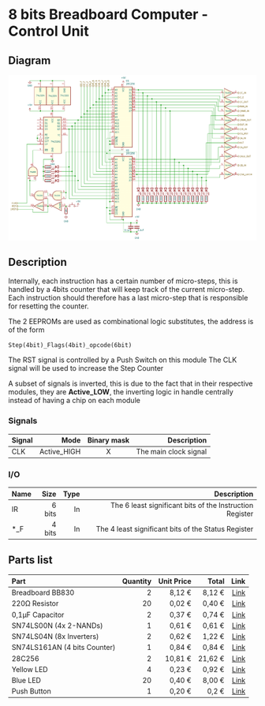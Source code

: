 # 8 bits Breadboard Computer - Control Unit

## Diagram
<img src="schematics/control_unit.png">

## Description
Internally, each instruction has a certain number of micro-steps, this is handled by a 4bits counter that will keep track of the current micro-step.
Each instruction should therefore has a last micro-step that is responsible for resetting the counter.

The 2 EEPROMs are used as combinational logic substitutes, the address is of the form
```
Step(4bit)_Flags(4bit)_opcode(6bit)
```
The RST signal is controlled by a Push Switch on this module
The CLK signal will be used to increase the Step Counter

A subset of signals is inverted, this is due to the fact that in their respective modules, they are **Active_LOW**, the inverting logic in handle centrally instead of having a chip on each module

### Signals
| Signal |        Mode |     Binary mask     |           Description |
|:-------|------------:|:-------------------:|----------------------:|
| CLK    | Active_HIGH |          X          | The main clock signal |

### I/O
| Name |   Size | Type |                                              Description |
|:-----|-------:|-----:|---------------------------------------------------------:|
| IR   | 6 bits |   In | The 6 least significant bits of the Instruction Register |
| *_F  | 4 bits |   In |      The 4 least significant bits of the Status Register |

## Parts list

| Part                                    | Quantity | Unit Price |   Total |                                                                                                                                                                                                                                                                                                                                                                                                                                                                                                                                                                                                                                      Link |
|:----------------------------------------|---------:|-----------:|--------:|------------------------------------------------------------------------------------------------------------------------------------------------------------------------------------------------------------------------------------------------------------------------------------------------------------------------------------------------------------------------------------------------------------------------------------------------------------------------------------------------------------------------------------------------------------------------------------------------------------------------------------------:|
| Breadboard BB830                        |        2 |     8,12 € |  8,12 € |                                                                                                                                                                                                                                                                                                                                                                                                                                                                                                                              [Link](https://www.mouser.fr/ProductDetail/BusBoard-Prototype-Systems/BB830?qs=VEfmQw3KOauhPeTwYxNCaA%3D%3D) |
| 220Ω Resistor                           |       20 |     0,02 € |  0,40 € |                                                                                                                                                                                                                                                                                                                                                                                                                                                                                                                                      [Link](https://www.mouser.fr/ProductDetail/YAGEO/CFR-25JT-52-220R?qs=KUIzHt%2Fe91lrctWTReofaw%3D%3D) |
| 0,1µF Capacitor                         |        2 |     0,37 € |  0,74 € |                                                                                                                                                                                                                                                                                                                                                                                                                                                                                             [Link](https://www.mouser.fr/ProductDetail/Vishay-BC-Components/K104K15X7RF53H5G?qs=sGAEpiMZZMsh%252B1woXyUXj30ZYomYlxpXf%2Fk4SX%252BaKhs%3D) |
| SN74LS00N (4x 2-NANDs)                  |        1 |     0,61 € |  0,61 € |                                                                                                                                                                                                                                                                                                                                                                                                                                                                                                                               [Link](https://www.mouser.lu/ProductDetail/Texas-Instruments/SN74LS00N?qs=spW5eSrOWB6G5wECF%252BEZFA%3D%3D) |
| SN74LS04N (8x Inverters)                |        2 |     0,62 € |  1,22 € |                                                                                                                                                                                                                                                                                                                                                                                                                                                                                                                                   [Link](https://www.mouser.lu/ProductDetail/Texas-Instruments/SN74LS04N?qs=spW5eSrOWB4DgGWIHPxzvg%3D%3D) |
| SN74LS161AN (4 bits Counter)            |        1 |     0,84 € |  0,84 € |                                                                                                                                                                                                                                                                                                                                                                                                                                                                                                                               [Link](https://www.mouser.lu/ProductDetail/Texas-Instruments/SN74LS161AN?qs=pt%2FIv5r0EPdAOdsihx36Qg%3D%3D) |
| 28C256                                  |        2 |    10,81 € | 21,62 € |                                                                                                                                                                                                                                                                                                                                                                                                                                                                                                                        [Link](https://www.mouser.fr/ProductDetail/Microchip-Technology/AT28C256-15PU?qs=MAR%2F2X5XOp7eAU2%2FlNw9oA%3D%3D) |
| Yellow LED                              |        4 |     0,23 € |  0,92 € |                                                                                                                                                                                                                                                                                                                                                                                                                                                                                                                                           [Link](https://www.mouser.lu/ProductDetail/Kingbright/WP7113YT?qs=YPg7lQ8MWSfGn6TgDjFnaQ%3D%3D) |
| Blue LED                                |       20 |     0,40 € |  8,00 € |                                                                                                                                                                                                                                                                                                                                                                                                                                                                                                                                        [Link](https://www.mouser.lu/ProductDetail/Kingbright/WP7083QBD-G?qs=vEWui5pQpatbKK552qzGvw%3D%3D) |
| Push Button                             |        1 |     0,20 € |   0,2 € |                                                                                                                                                                                                                                                                                                                                                                                                                                                                                                                                       [Link](https://www.mouser.lu/ProductDetail/E-Switch/TL1105PF160Q?qs=iWbXB9lueyCtFh0h%2FBaqIg%3D%3D) |
